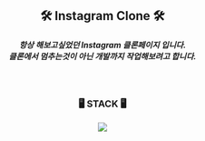 <div align="center">
    <h2 style="text-align: center;">🛠 Instagram Clone 🛠</h2>
    <h5 aligin="left">
        항상 해보고싶었던 Instagram 클론페이지 입니다.<br>
        클론에서 멈추는것이 아닌 개발까지 작업해보려고 합니다.
    </h5>
    <br>
    <h3>🖥 STACK 🖥</h3>
    <p>
       <img src="https://img.shields.io/badge/HTML5-E34F26?style=for-the-badge&logo=Html5&logoColor=white">
    </p>
</div>
